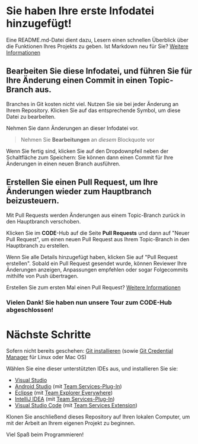 # Sie haben Ihre erste Infodatei hinzugefügt!
Eine README.md-Datei dient dazu, Lesern einen schnellen Überblick über die Funktionen Ihres Projekts zu geben. Ist Markdown neu für Sie? [Weitere Informationen](https://go.microsoft.com/fwlink/p/?LinkId=524306&clcid=0x407)

## Bearbeiten Sie diese Infodatei, und führen Sie für Ihre Änderung einen Commit in einen Topic-Branch aus.
Branches in Git kosten nicht viel. Nutzen Sie sie bei jeder Änderung an Ihrem Repository. Klicken Sie auf das entsprechende Symbol, um diese Datei zu bearbeiten.

Nehmen Sie dann Änderungen an dieser Infodatei vor.

> Nehmen Sie **Bearbeitungen** an _diesem_ Blockquote vor

Wenn Sie fertig sind, klicken Sie auf den Dropdownpfeil neben der Schaltfläche zum Speichern: Sie können dann einen Commit für Ihre Änderungen in einen neuen Branch ausführen.

## Erstellen Sie einen Pull Request, um Ihre Änderungen wieder zum Hauptbranch beizusteuern.
Mit Pull Requests werden Änderungen aus einem Topic-Branch zurück in den Hauptbranch verschoben.

Klicken Sie im **CODE**-Hub auf die Seite **Pull Requests** und dann auf "Neuer Pull Request", um einen neuen Pull Request aus Ihrem Topic-Branch in den Hauptbranch zu erstellen.

Wenn Sie alle Details hinzugefügt haben, klicken Sie auf "Pull Request erstellen". Sobald ein Pull Request gesendet wurde, können Reviewer Ihre Änderungen anzeigen, Anpassungen empfehlen oder sogar Folgecommits mithilfe von Push übertragen.

Erstellen Sie zum ersten Mal einen Pull Request? [Weitere Informationen](https://go.microsoft.com/fwlink/?LinkId=533211&clcid=0x409)

### Vielen Dank! Sie haben nun unsere Tour zum CODE-Hub abgeschlossen!

# Nächste Schritte

Sofern nicht bereits geschehen: [Git installieren](https://git-scm.com/downloads) (sowie [Git Credential Manager](https://java.visualstudio.com/Downloads/gitcredentialmanager/Index) für Linux oder Mac OS)

Wählen Sie eine dieser unterstützten IDEs aus, und installieren Sie sie:
* [Visual Studio](https://go.microsoft.com/fwlink/?LinkId=309297&clcid=0x409&slcid=0x409)
* [Android Studio](https://developer.android.com/studio) (mit [Team Services-Plug-In](https://java.visualstudio.com/Downloads/intellijplugin/Index))
* [Eclipse](https://www.eclipse.org/downloads) (mit [Team Explorer Everywhere](https://java.visualstudio.com/Downloads/eclipseplugin/Index))
* [IntelliJ IDEA](https://www.jetbrains.com/idea/download) (mit [Team Services-Plug-In](https://java.visualstudio.com/Downloads/intellijplugin/Index))
* [Visual Studio Code](https://code.visualstudio.com/Download) (mit [Team Services Extension](https://java.visualstudio.com/Downloads/visualstudiocode/Index))

Klonen Sie anschließend dieses Repository auf Ihren lokalen Computer, um mit der Arbeit an Ihrem eigenen Projekt zu beginnen.

Viel Spaß beim Programmieren!